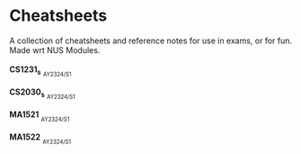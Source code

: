 # Cheatsheets
A collection of cheatsheets and reference notes for use in exams, or for fun. 
Made wrt NUS Modules.

**CS1231<sub>s<sub>** <sub><sub>AY2324/S1</sub></sub> <a href="Archives/CS1231_RefNotes_Midterms.pdf"><img  src="https://img.shields.io/badge/midterms-blue"  height="17"  /></a>  <a href="Archives/CS1231_RefNotes_Finals.pdf"><img  src="https://img.shields.io/badge/finals-red"  height="17"  /></a>

**CS2030<sub>s<sub>** <sub><sub>AY2324/S1</sub></sub> <a href="Archives/CS2030_RefNotes_Midterms.pdf"><img  src="https://img.shields.io/badge/midterms-blue"  height="17"  /></a> <a href="Archives/CS2030_RefNotes_Finals.pdf"><img  src="https://img.shields.io/badge/finals-red"  height="17"  /></a> <a href="Archives/CS2030_CodeLibrary.pdf"><img  src="https://img.shields.io/badge/PE-red"  height="17"  /></a>

**MA1521** <sub><sub>AY2324/S1</sub></sub> <a href="Archives/MA1521_Cheatsheet_Finals.pdf"><img  src="https://img.shields.io/badge/finals-red"  height="17"  /></a>

**MA1522** <sub><sub>AY2324/S1</sub></sub> <a href="Archives/MA1522_RefNotes_Midterms.pdf"><img  src="https://img.shields.io/badge/midterms-blue"  height="17"  /></a> <a href="Archives/MA1522_RefNotes_Finals.pdf"><img  src="https://img.shields.io/badge/finals-red"  height="17"  /></a>


